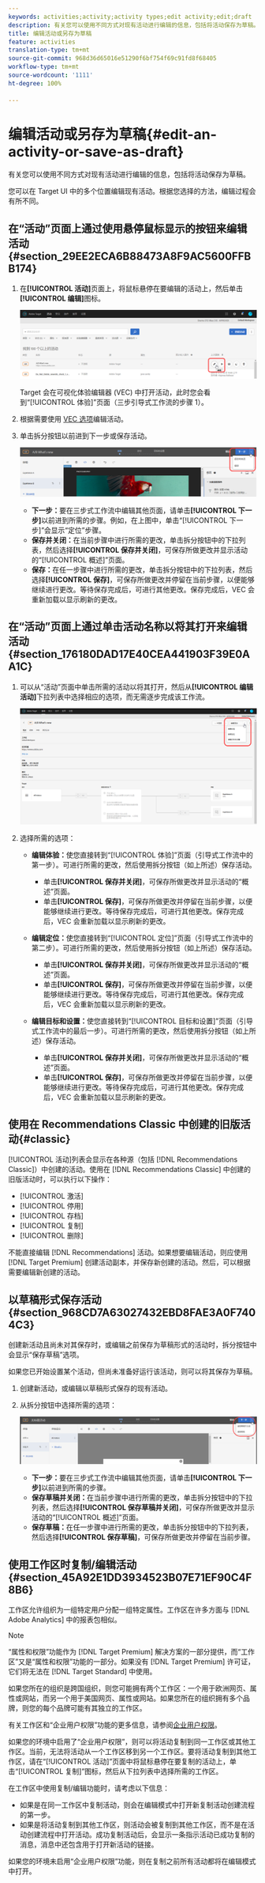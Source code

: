 ```yaml
---
keywords: activities;activity;activity types;edit activity;edit;draft
description: 有关您可以使用不同方式对现有活动进行编辑的信息，包括将活动保存为草稿。
title: 编辑活动或另存为草稿
feature: activities
translation-type: tm+mt
source-git-commit: 968d36d65016e51290f6bf754f69c91fd8f68405
workflow-type: tm+mt
source-wordcount: '1111'
ht-degree: 100%

---
```



# 编辑活动或另存为草稿{#edit-an-activity-or-save-as-draft}

有关您可以使用不同方式对现有活动进行编辑的信息，包括将活动保存为草稿。

您可以在 Target UI 中的多个位置编辑现有活动。根据您选择的方法，编辑过程会有所不同。

## 在“活动”页面上通过使用悬停鼠标显示的按钮来编辑活动 {#section_29EE2ECA6B88473A8F9AC5600FFBB174}

1. 在&#x200B;**[!UICONTROL 活动]**&#x200B;页面上，将鼠标悬停在要编辑的活动上，然后单击&#x200B;**[!UICONTROL 编辑]**&#x200B;图标。

   ![“编辑”图标](/help/c-activities/assets/hover_edit.png)

   Target 会在可视化体验编辑器 (VEC) 中打开活动，此时您会看到“[!UICONTROL 体验]”页面（三步引导式工作流的步骤 1）。

1. 根据需要使用 [VEC 选项](/help/c-experiences/c-visual-experience-composer/viztarget-options.md)编辑活动。

1. 单击拆分按钮以前进到下一步或保存活动。

   ![拆分按钮](/help/c-activities/assets/edit_split_button_2.png)

   * **下一步：**&#x200B;要在三步式工作流中编辑其他页面，请单击&#x200B;**[!UICONTROL 下一步]**&#x200B;以前进到所需的步骤。例如，在上图中，单击“[!UICONTROL 下一步]”会显示“定位”步骤。
   * **保存并关闭：**&#x200B;在当前步骤中进行所需的更改，单击拆分按钮中的下拉列表，然后选择&#x200B;**[!UICONTROL 保存并关闭]**，可保存所做更改并显示活动的“[!UICONTROL 概述]”页面。
   * **保存：**&#x200B;在任一步骤中进行所需的更改，单击拆分按钮中的下拉列表，然后选择&#x200B;**[!UICONTROL 保存]**，可保存所做更改并停留在当前步骤，以便能够继续进行更改。等待保存完成后，可进行其他更改。保存完成后，VEC 会重新加载以显示刷新的更改。

## 在“活动”页面上通过单击活动名称以将其打开来编辑活动 {#section_176180DAD17E40CEA441903F39E0AA1C}

1. 可以从“活动”页面中单击所需的活动以将其打开，然后从&#x200B;**[!UICONTROL 编辑活动]**&#x200B;下拉列表中选择相应的选项，而无需逐步完成该工作流。

   ![“编辑活动”下拉列表](/help/c-activities/assets/edit_activity.png)

1. 选择所需的选项：

   * **编辑体验：**&#x200B;使您直接转到“[!UICONTROL 体验]”页面（引导式工作流中的第一步）。可进行所需的更改，然后使用拆分按钮（如上所述）保存活动。

      * 单击&#x200B;**[!UICONTROL 保存并关闭]**，可保存所做更改并显示活动的“概述”页面。
      * 单击&#x200B;**[!UICONTROL 保存]**，可保存所做更改并停留在当前步骤，以便能够继续进行更改。等待保存完成后，可进行其他更改。保存完成后，VEC 会重新加载以显示刷新的更改。
   * **编辑定位：**&#x200B;使您直接转到“[!UICONTROL 定位]”页面（引导式工作流中的第二步）。可进行所需的更改，然后使用拆分按钮（如上所述）保存活动。

      * 单击&#x200B;**[!UICONTROL 保存并关闭]**，可保存所做更改并显示活动的“概述”页面。
      * 单击&#x200B;**[!UICONTROL 保存]**，可保存所做更改并停留在当前步骤，以便能够继续进行更改。等待保存完成后，可进行其他更改。保存完成后，VEC 会重新加载以显示刷新的更改。
   * **编辑目标和设置：**&#x200B;使您直接转到“[!UICONTROL 目标和设置]”页面（引导式工作流中的最后一步）。可进行所需的更改，然后使用拆分按钮（如上所述）保存活动。

      * 单击&#x200B;**[!UICONTROL 保存并关闭]**，可保存所做更改并显示活动的“概述”页面。
      * 单击&#x200B;**[!UICONTROL 保存]**，可保存所做更改并停留在当前步骤，以便能够继续进行更改。等待保存完成后，可进行其他更改。保存完成后，VEC 会重新加载以显示刷新的更改。



## 使用在 Recommendations Classic 中创建的旧版活动{#classic}

[!UICONTROL 活动]列表会显示在各种源（包括 [!DNL Recommendations Classic]）中创建的活动。使用在 [!DNL Recommendations Classic] 中创建的旧版活动时，可以执行以下操作：

* [!UICONTROL 激活]
* [!UICONTROL 停用]
* [!UICONTROL 存档]
* [!UICONTROL 复制]
* [!UICONTROL 删除]

不能直接编辑 [!DNL Recommendations] 活动。如果想要编辑活动，则应使用 [!DNL Target Premium] 创建活动副本，并保存新创建的活动。然后，可以根据需要编辑新创建的活动。

## 以草稿形式保存活动 {#section_968CD7A63027432EBD8FAE3A0F7404C3}

创建新活动且尚未对其保存时，或编辑之前保存为草稿形式的活动时，拆分按钮中会显示“保存草稿”选项。

如果您已开始设置某个活动，但尚未准备好运行该活动，则可以将其保存为草稿。

1. 创建新活动，或编辑以草稿形式保存的现有活动。
1. 从拆分按钮中选择所需的选项：

   ![保存草稿](/help/c-activities/assets/save_draft.png)

   * **下一步：**&#x200B;要在三步式工作流中编辑其他页面，请单击&#x200B;**[!UICONTROL 下一步]**&#x200B;以前进到所需的步骤。
   * **保存草稿并关闭：**&#x200B;在当前步骤中进行所需的更改，单击拆分按钮中的下拉列表，然后选择&#x200B;**[!UICONTROL 保存草稿并关闭]**，可保存所做更改并显示活动的“[!UICONTROL 概述]”页面。
   * **保存草稿：**&#x200B;在任一步骤中进行所需的更改，单击拆分按钮中的下拉列表，然后选择&#x200B;**[!UICONTROL 保存草稿]**，可保存所做更改并停留在当前步骤。

## 使用工作区时复制/编辑活动 {#section_45A92E1DD3934523B07E71EF90C4F8B6}

工作区允许组织为一组特定用户分配一组特定属性。工作区在许多方面与 [!DNL Adobe Analytics] 中的报表包相似。

>[!NOTE]
>
>“属性和权限”功能作为 [!DNL Target Premium] 解决方案的一部分提供，而“工作区”又是“属性和权限”功能的一部分。如果没有 [!DNL Target Premium] 许可证，它们将无法在 [!DNL Target Standard] 中使用。

如果您所在的组织是跨国组织，则您可能拥有两个工作区：一个用于欧洲网页、属性或网站，而另一个用于美国网页、属性或网站。如果您所在的组织拥有多个品牌，则您的每个品牌可能有其独立的工作区。

有关工作区和“企业用户权限”功能的更多信息，请参阅[企业用户权限](/help/administrating-target/c-user-management/property-channel/property-channel.md#concept_E396B16FA2024ADBA27BC056138F9838)。

如果您的环境中启用了“企业用户权限”，则可以将活动复制到同一工作区或其他工作区。当前，无法将活动从一个工作区移到另一个工作区。要将活动复制到其他工作区，请在“[!UICONTROL 活动]”页面中将鼠标悬停在要复制的活动上，单击“[!UICONTROL 复制]”图标，然后从下拉列表中选择所需的工作区。

在工作区中使用复制/编辑功能时，请考虑以下信息：

* 如果是在同一工作区中复制活动，则会在编辑模式中打开新复制活动创建流程的第一步。
* 如果是将活动复制到其他工作区，则活动会被复制到其他工作区，而不是在活动创建流程中打开活动。成功复制活动后，会显示一条指示活动已成功复制的消息，消息中还包含用于打开新活动的链接。

如果您的环境未启用“企业用户权限”功能，则在复制之前所有活动都将在编辑模式中打开。
